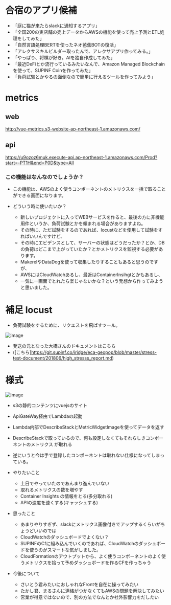 
# 合宿のアプリ候補

- 「庭に猫が来たらslackに通知するアプリ」
- 「全国200の実店舗の売上データからAWSの機能を使って売上予測とETL処理をしてみた」
- 「自然言語処理BERTを使ったネオ芭蕉BOTの復活」
- 「アレクサスキルビルダー取ったんで、アレクサアプリ作ってみる。」
- 「やっぱり、将棋が好き。AIを独自作成してみた」
- 「最近DeFiとか流行っているみたいなんで、Amazon Managed Blockchainを使って、SUPINF Coinを作ってみた」
- 「負荷試験とかやるの面倒なので簡単に行えるツールを作ってみよう」

# metrics

## web  
http://vue-metrics.s3-website-ap-northeast-1.amazonaws.com/  
## api  
https://u9ozoz6muk.execute-api.ap-northeast-1.amazonaws.com/Prod?start=-PT1H&end=P0D&type=All  

### この機能はなんなのでしょうか？

  - この機能は、AWSのよく使うコンポーネントのメトリクスを一括で取ることができる画面になります。

- どういう時に使いたいか？

  - 新しいプロジェクトに入ってWEBサービスを作ると、最後の方に非機能用件というか、負荷試験とかを頼まれる場合がありますよね。
  - その時に、ただ試験をするのであれば、locustなどを使用して試験をすればいいんですけど、
  - その時にエビデンスとして、サーバーの状態はどうだったか？とか、DBの負荷はどこまで上がっていたか？とかメトリクスを監視する必要があります。
  - MakerelやDataDogを使って収集したりすることもあると思うのですが、
  - AWSにはCloudWatchあるし、最近はContainerInsihgtとかもあるし、
  - 一気に一画面でとれたら楽じゃないかな？という発想から作ってみようと思いました。

# 補足 locust

  - 負荷試験をするために、リクエストを飛ばすツール。

![image](https://user-images.githubusercontent.com/54279162/119435628-7b186c00-bd55-11eb-9c34-a41572a75b1b.png)

  - 発送の元となった大橋さんのドキュメントはこちら  
  - ([こちら]https://git.supinf.co/iridge/eca-geopop/blob/master/stress-test-document/201806/high_stresss_report.md)
  
# 様式

  ![image](https://user-images.githubusercontent.com/54279162/119382731-68724880-bcfd-11eb-90db-48d056b9d3f0.png)

  - s3の静的コンテンツにvuejsのサイト
  - ApiGateWay経由でLambdaの起動
  - Lambda内部でDescribeStackとMetricWidgetImageを使ってデータを返す

  - DescribeStackで取っているので、何も設定しなくてもそれらしきコンポーネントのメトリクス が取れる
  - 逆にいうと今は手で登録したコンポーネントは取れない仕様になってしまっている。

- やりたいこと
  - 土日でやっていたのであんまり進んでいない
  - 取れるメトリクスの数を増やす
  - Container Insights の情報をとる(多分取れる)
  - APIの速度を速くする(キャッシュする)

- 思ったこと
  - あまりやりすぎず、slackにメトリクス画像付きでアップするくらいがちょうどいいのでは
  - CloudWatchのダッシュボードでよくない？
  - SUPINFのCfに組み込んでいくのであれば、CloudWatchのダッシュボードを使うのがスマートな気がしました。
  - CloudFormationのアウトプットから、よく使うコンポーネントのよく使うメトリクスを拾って予めダッシュボードを作るCFを作っちゃう

- 今後について
  - さいとう君みたいにおしゃれなFrontを自在に操ってみたい
  - たかし君、まるさんに連絡がつかなくてもAWSの問題を解決してみたい
  - 営業が得意ではないので、別の方法でなんとか社外影響力をだしたい




